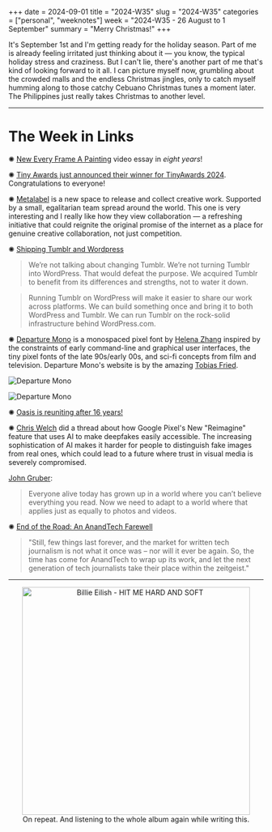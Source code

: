 +++
date = 2024-09-01
title = "2024-W35"
slug = "2024-W35"
categories = ["personal", "weeknotes"]
week = "2024-W35 - 26 August to 1 September"
summary = "Merry Christmas!"
+++


It's September 1st and I'm getting ready for the holiday season. Part of me is already feeling irritated just thinking about it — you know, the typical holiday stress and craziness. But I can't lie, there's another part of me that's kind of looking forward to it all. I can picture myself now, grumbling about the crowded malls and the endless Christmas jingles, only to catch myself humming along to those catchy Cebuano Christmas tunes a moment later. The Philippines just really takes Christmas to another level.

---


# The Week in Links

✺ [New Every Frame A Painting](https://www.youtube.com/watch?v=mn2Dcy-NDTw) video essay in _eight years_!

✺ [Tiny Awards just announced their winner for TinyAwards 2024](https://tinyawards.net/). Congratulations to everyone!

✺ [Metalabel](https://www.metalabel.com/) is a new space to release and collect creative work. Supported by a small, egalitarian team spread around the world. This one is very interesting and I really like how they view collaboration — a refreshing initiative that could reignite the original promise of the internet as a place for genuine creative collaboration, not just competition.

✺ [Shipping Tumblr and Wordpress](https://automattic.com/2024/08/27/shipping-tumblr-and-wordpress/)

> We’re not talking about changing Tumblr. We’re not turning Tumblr into WordPress. That would defeat the purpose. We acquired Tumblr to benefit from its differences and strengths, not to water it down.

> Running Tumblr on WordPress will make it easier to share our work across platforms. We can build something once and bring it to both WordPress and Tumblr. We can run Tumblr on the rock-solid infrastructure behind WordPress.com.

✺ [Departure Mono](https://departuremono.com/) is a monospaced pixel font by [Helena Zhang](https://www.helenazhang.com/) inspired by the constraints of early command-line and graphical user interfaces, the tiny pixel fonts of the late 90s/early 00s, and sci-fi concepts from film and television. Departure Mono's website is by the amazing [Tobias Fried](https://tobiasfried.com/).

![Departure Mono](/weeknotes/2024-W35/departure-mono-brief.png "Departure Mono is a monospaced pixel font with a lo-fi technical vibe")

![Departure Mono](/weeknotes/2024-W35/departure-mono-boarding-pass-receipt-bag-tag.png "It's great for working with tabular data")

✺ [Oasis is reuniting after 16 years!](https://www.theguardian.com/music/article/2024/aug/27/oasis-reunion-confirmed-for-uk-and-ireland-tour-in-2025-liam-noel-gallagher)

✺ [Chris Welch](https://www.threads.net/@chriswelch/post/C-8LF4BOSAP/) did a thread about how Google Pixel's New "Reimagine" feature that uses AI to make deepfakes easily accessible. The increasing sophistication of AI makes it harder for people to distinguish fake images from real ones, which could lead to a future where trust in visual media is severely compromised.

[John Gruber](https://daringfireball.net/linked/2024/08/26/welch-reimagine-pixel-9):

> Everyone alive today has grown up in a world where you can’t believe everything you read. Now we need to adapt to a world where that applies just as equally to photos and videos.

✺ [End of the Road: An AnandTech Farewell](https://www.anandtech.com/show/21542/end-of-the-road-an-anandtech-farewell)

> "Still, few things last forever, and the market for written tech journalism is not what it once was – nor will it ever be again. So, the time has come for AnandTech to wrap up its work, and let the next generation of tech journalists take their place within the zeitgeist."


---


<div align="center">
   <a href="https://www.last.fm/music/Billie+Eilish/HIT+ME+HARD+AND+SOFT"><img src="/weeknotes/2024-W35/billie-eilish-hit-me-hard-and-soft.jpg" alt="Billie Eilish - HIT ME HARD AND SOFT" width="450">
</a>
<figcaption>On repeat. And listening to the whole album again while writing this.</figcaption>
</figure>
</div>